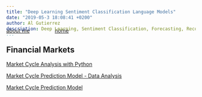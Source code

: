 ```yaml
---
title: "Deep Learning Sentiment Classification Language Models"
date: "2019-05-3 18:08:41 +0200"
author: Al Gutierrez
description: Deep Learning, Sentiment Classification, Forecasting, Recommendations
...
```


<span style="display:block; color:blue; margin-top:-40px;"> </span>
[about me](../../about.md)  &nbsp;   &nbsp;  &nbsp;  &nbsp;   &nbsp;   &nbsp;  &nbsp;  &nbsp; [home](../../index.md)

## Financial Markets

[Market Cycle Analysis with Python](20200930-MarketCycle.md)  

[Market Cycle Prediction Model - Data Analysis](20201031-MarketCycleDataAnalysis.md)

[Market Cycle Prediction Model](20201231-MarketCycleML.md)
